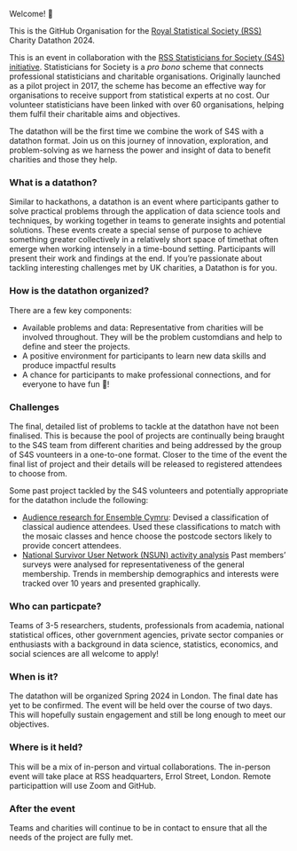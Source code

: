Welcome! 👋

This is the GitHub Organisation for the [Royal Statistical Society (RSS)](https://rss.org.uk/) Charity Datathon 2024.

This is an event in collaboration with the
[RSS Statisticians for Society (S4S) initiative](https://rss.org.uk/membership/volunteering-and-promoting/statisticians-for-society-initiative/).
Statisticians for Society is a _pro bono_ scheme that connects professional statisticians and charitable organisations. Originally launched as a pilot project in 2017, the scheme has become an effective way for organisations to receive support from statistical experts at no cost. Our volunteer statisticians have been linked with over 60 organisations, helping them fulfil their charitable aims and objectives.

The datathon will be the first time we combine the work of S4S with a datathon format.
Join us on this journey of innovation, exploration, and problem-solving as we harness the power and insight of data to benefit charities and those they help.

### What is a datathon?
Similar to hackathons, a datathon is an event where participants gather to solve practical problems through the application of data science tools and techniques, by working together in teams to generate insights and potential solutions.
These events create a special sense of purpose to achieve something greater collectively in a relatively short space of timethat often emerge when working intensely in a time-bound setting.
Participants will present their work and findings at the end.
If you’re passionate about tackling interesting challenges met by UK charities, a Datathon is for you.

### How is the datathon organized?
There are a few key components:

* Available problems and data: Representative from charities will be involved throughout. They will be the problem customdians and help to define and steer the projects.
* A positive environment for participants to learn new data skills and produce impactful results
* A chance for participants to make professional connections, and for everyone to have fun :tada:!

### Challenges
The final, detailed list of problems to tackle at the datathon have not been finalised. This is because the pool of projects are continually being braught to the S4S team from different charities and being addressed by the group of S4S vounteers in a one-to-one format. Closer to the time of the event the final list of project and their details will be released to registered attendees to choose from.

Some past project tackled by the S4S volunteers and potentially appropriate for the datathon include the following:

* [Audience research for Ensemble Cymru](https://rss.org.uk/membership/volunteering-and-promoting/statisticians-for-society-initiative/case-studies/ensemble-cymru/): Devised a classification of classical audience attendees. Used these classifications to match with the mosaic classes and hence choose the postcode sectors likely to provide concert attendees.
* [National Survivor User Network (NSUN) activity analysis](https://rss.org.uk/membership/volunteering-and-promoting/statisticians-for-society-initiative/case-studies/national-survivor-user-network/) Past members’ surveys were analysed for representativeness of the general membership. Trends in membership demographics and interests were tracked over 10 years and presented graphically.

### Who can particpate?
Teams of 3-5 researchers, students, professionals from academia, national statistical offices, other government agencies, private sector companies or enthusiasts with a background in data science, statistics, economics, and social sciences are all welcome to apply!

### When is it?
The datathon will be organized Spring 2024 in London. The final date has yet to be confirmed.
The event will be held over the course of two days. This will hopefully sustain engagement and still be long enough to meet our objectives.

### Where is it held?
This will be a mix of in-person and virtual collaborations.
The in-person event will take place at RSS headquarters, Errol Street, London.
Remote participattion will use Zoom and GitHub.

### After the event
Teams and charities will continue to be in contact to ensure that all the needs of the project are fully met. 
